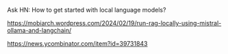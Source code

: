 Ask HN: How to get started with local language models?

https://mobiarch.wordpress.com/2024/02/19/run-rag-locally-using-mistral-ollama-and-langchain/

https://news.ycombinator.com/item?id=39731843